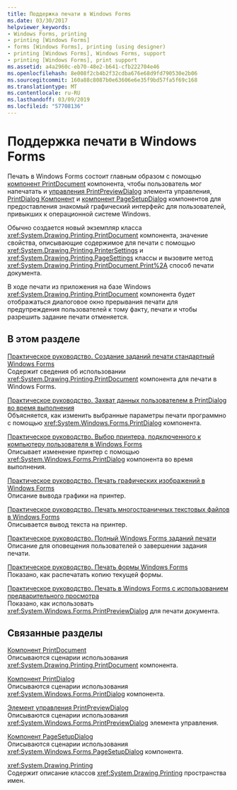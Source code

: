 ```yaml
---
title: Поддержка печати в Windows Forms
ms.date: 03/30/2017
helpviewer_keywords:
- Windows Forms, printing
- printing [Windows Forms]
- forms [Windows Forms], printing (using designer)
- printing [Windows Forms], Windows Forms, support
- printing [Windows Forms], print support
ms.assetid: a4a2960c-eb70-48e2-b641-cfb222704e46
ms.openlocfilehash: 8e008f2cb4b2f32cdba676e68d9fd790530e2b06
ms.sourcegitcommit: 160a88c8087b0e63606e6e35f9bd57fa5f69c168
ms.translationtype: MT
ms.contentlocale: ru-RU
ms.lasthandoff: 03/09/2019
ms.locfileid: "57708136"
---
```

# <a name="windows-forms-print-support"></a>Поддержка печати в Windows Forms
Печать в Windows Forms состоит главным образом с помощью [компонент PrintDocument](../controls/printdocument-component-windows-forms.md) компонента, чтобы пользователь мог напечатать и [управления PrintPreviewDialog](../controls/printpreviewdialog-control-windows-forms.md) элемента управления, [PrintDialog Компонент](../controls/printdialog-component-windows-forms.md) и [компонент PageSetupDialog](../controls/pagesetupdialog-component-windows-forms.md) компонентов для предоставления знакомый графический интерфейс для пользователей, привыкших к операционной системе Windows.  
  
 Обычно создается новый экземпляр класса <xref:System.Drawing.Printing.PrintDocument> компонента, значение свойства, описывающие содержимое для печати с помощью <xref:System.Drawing.Printing.PrinterSettings> и <xref:System.Drawing.Printing.PageSettings> классы и вызовите метод <xref:System.Drawing.Printing.PrintDocument.Print%2A> способ печати документа.  
  
 В ходе печати из приложения на базе Windows <xref:System.Drawing.Printing.PrintDocument> компонента будет отображаться диалоговое окно прерывания печати для предупреждения пользователей к тому факту, печати и чтобы разрешить задание печати отменяется.  
  
## <a name="in-this-section"></a>В этом разделе  
 [Практическое руководство. Создание заданий печати стандартный Windows Forms](how-to-create-standard-windows-forms-print-jobs.md)  
 Содержит сведения об использовании <xref:System.Drawing.Printing.PrintDocument> компонента для печати в Windows Forms.  
  
 [Практическое руководство. Захват данных пользователем в PrintDialog во время выполнения](how-to-capture-user-input-from-a-printdialog-at-run-time.md)  
 Объясняется, как изменить выбранные параметры печати программно с помощью <xref:System.Windows.Forms.PrintDialog> компонента.  
  
 [Практическое руководство. Выбор принтера, подключенного к компьютеру пользователя в Windows Forms](how-to-choose-the-printers-attached-to-user-computer-in-windows-forms.md)  
 Описывает изменение принтер с помощью <xref:System.Windows.Forms.PrintDialog> компонента во время выполнения.  
  
 [Практическое руководство. Печать графических изображений в Windows Forms](how-to-print-graphics-in-windows-forms.md)  
 Описание вывода графики на принтер.  
  
 [Практическое руководство. Печать многостраничных текстовых файлов в Windows Forms](how-to-print-a-multi-page-text-file-in-windows-forms.md)  
 Описывается вывод текста на принтер.  
  
 [Практическое руководство. Полный Windows Forms заданий печати](how-to-complete-windows-forms-print-jobs.md)  
 Описание для оповещения пользователей о завершении задания печати.  
  
 [Практическое руководство. Печать формы Windows Forms](how-to-print-a-windows-form.md)  
 Показано, как распечатать копию текущей формы.  
  
 [Практическое руководство. Печать в Windows Forms с использованием предварительного просмотра](how-to-print-in-windows-forms-using-print-preview.md)  
 Показано, как использовать <xref:System.Windows.Forms.PrintPreviewDialog> для печати документа.  
  
## <a name="related-sections"></a>Связанные разделы  
 [Компонент PrintDocument](../controls/printdocument-component-windows-forms.md)  
 Описываются сценарии использования <xref:System.Drawing.Printing.PrintDocument> компонента.  
  
 [Компонент PrintDialog](../controls/printdialog-component-windows-forms.md)  
 Описываются сценарии использования <xref:System.Windows.Forms.PrintDialog> компонента.  
  
 [Элемент управления PrintPreviewDialog](../controls/printpreviewdialog-control-windows-forms.md)  
 Описываются сценарии использования <xref:System.Windows.Forms.PrintPreviewDialog> элемента управления.  
  
 [Компонент PageSetupDialog](../controls/pagesetupdialog-component-windows-forms.md)  
 Описываются сценарии использования <xref:System.Windows.Forms.PageSetupDialog> компонента.  
  
 <xref:System.Drawing.Printing>  
 Содержит описание классов <xref:System.Drawing.Printing> пространства имен.
